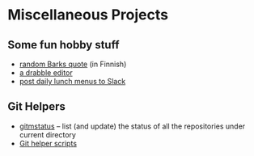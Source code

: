 # Miscellaneous Projects

## Some fun hobby stuff

- [random Barks quote](https://barks-quote.tero.workers.dev/) (in Finnish)
- [a drabble editor](https://drabbledit.netlify.app/)
- [post daily lunch menus to Slack](https://github.com/teroyks/lunch-menu-slack)

## Git Helpers

- [gitmstatus](https://github.com/teroyks/gitmstatus) – list (and update) the status of all the repositories under current directory
- [Git helper scripts](https://github.com/teroyks/git-helpers)
